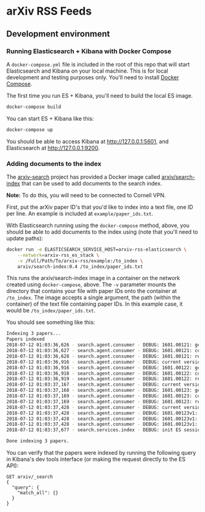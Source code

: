 # arXiv RSS Feeds

## Development environment

### Running Elasticsearch + Kibana with Docker Compose

A ``docker-compose.yml`` file is included in the root of this repo that will
start Elasticsearch and Kibana on your local machine. This is for local
development and testing purposes only. You'll need to install
[Docker Compose](https://docs.docker.com/compose/).

The first time you run ES + Kibana, you'll need to build the local ES image.

```bash
docker-compose build
```

You can start ES + Kibana like this:

```bash
docker-compose up
```

You should be able to access Kibana at http://127.0.0.1:5601, and Elasticsearch
at http://127.0.0.1:9200.

### Adding documents to the index

The [arxiv-search](https://cul-it.github.io/arxiv-search) project has provided
a Docker image called
[arxiv/search-index](https://hub.docker.com/r/arxiv/search-index) that can be
used to add documents to the search index.

**Note:** To do this, you will need to be connected to Cornell VPN.

First, put the arXiv paper ID's that you'd like to index into a text file, one
ID per line. An example is included at ``example/paper_ids.txt``.

With Elasticsearch running using the ``docker-compose`` method, above, you
should be able to add documents to the index using (note that you'll need to
update paths):

```bash
docker run -e ELASTICSEARCH_SERVICE_HOST=arxiv-rss-elasticsearch \
    --network=arxiv-rss_es_stack \
    -v /Full/Path/To/arxiv-rss/example:/to_index \
    arxiv/search-index:0.4 /to_index/paper_ids.txt
```

This runs the arxiv/search-index image in a container on the network created
using ``docker-compose``, above. The `-v` parameter mounts the directory that
contains your file with paper IDs onto the container at ``/to_index``.
The image accepts a single argument, the path (within the container) of the
text file containing paper IDs. In this example case, it would be
``/to_index/paper_ids.txt``.

You should see something like this:

```bash
Indexing 3 papers...
Papers indexed
2018-07-12 01:03:36,626 - search.agent.consumer - DEBUG: 1601.00121: get metadata
2018-07-12 01:03:36,627 - search.agent.consumer - DEBUG: 1601.00121: could not retrieve from cache: No cached document
2018-07-12 01:03:36,628 - search.agent.consumer - DEBUG: 1601.00121: requesting metadata
2018-07-12 01:03:36,916 - search.agent.consumer - DEBUG: current version is 1
2018-07-12 01:03:36,916 - search.agent.consumer - DEBUG: 1601.00122: get metadata
2018-07-12 01:03:36,918 - search.agent.consumer - DEBUG: 1601.00122: could not retrieve from cache: No cached document
2018-07-12 01:03:36,919 - search.agent.consumer - DEBUG: 1601.00122: requesting metadata
2018-07-12 01:03:37,167 - search.agent.consumer - DEBUG: current version is 1
2018-07-12 01:03:37,168 - search.agent.consumer - DEBUG: 1601.00123: get metadata
2018-07-12 01:03:37,169 - search.agent.consumer - DEBUG: 1601.00123: could not retrieve from cache: No cached document
2018-07-12 01:03:37,169 - search.agent.consumer - DEBUG: 1601.00123: requesting metadata
2018-07-12 01:03:37,428 - search.agent.consumer - DEBUG: current version is 2
2018-07-12 01:03:37,428 - search.agent.consumer - DEBUG: 1601.00123v1: get metadata
2018-07-12 01:03:37,428 - search.agent.consumer - DEBUG: 1601.00123v1: could not retrieve from cache: No cached document
2018-07-12 01:03:37,428 - search.agent.consumer - DEBUG: 1601.00123v1: requesting metadata
2018-07-12 01:03:37,677 - search.services.index - DEBUG: init ES session for index "arxiv" at arxiv-rss-elasticsearch:9200

Done indexing 3 papers.
```

You can verify that the papers were indexed by running the following query in
Kibana's dev tools interface (or making the request directly to the ES API):

```
GET arxiv/_search
{
  "query": {
    "match_all": {}
  }
}
```
